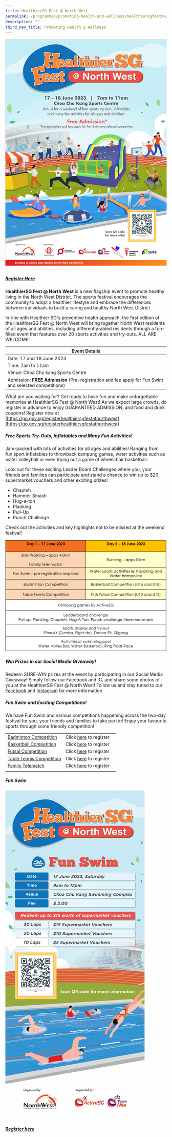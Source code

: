 ```yaml
---
title: HealthierSG Fest @ North West
permalink: /programmes/promoting-health-and-wellness/healthiersgfestnw/
description: ""
third_nav_title: Promoting Health & Wellness
---
```

![](/images/hsg%20main%20poster%203.png)
##### [Register Here](https://go.gov.sg/registerhealthiersgfestatnorthwest)

**HealthierSG Fest @ North West** is a new flagship event to promote healthy living in the North West District. The sports festival encourages the community to adopt a healthier lifestyle and embrace the differences between individuals to build a caring and healthy North West District.

In-line with Healthier SG's preventive health approach, the first edition of the HealthierSG Fest @ North West will bring together North West residents of all ages and abilities, including differently-abled residents through a fun-filled event that features over 20 sports activities and try-outs. ALL ARE WELCOME!

| Event Details | 
| -------- | 
| Date: 17 and 18 June 2023     | 
| Time: 7am to 11am | 
| Venue: Choa Chu kang Sports Centre     | 
| Admission: **FREE Admission** (Pre-registration and fee apply for Fun Swim and selected competitions)   | 

What are you waiting for? Get ready to have fun and make unforgettable memories at HealthierSG Fest @ North West! As we expect large crowds, do register in advance to enjoy GUARANTEED ADMISSION, and food and drink coupons! Register now at [https://go.gov.sg/registerhealthiersgfestatnorthwest](https://go.gov.sg/registerhealthiersgfestatnorthwest)

##### Free Sports Try-Outs, Inflatables and Many Fun Activities!

Jam-packed with lots of activities for all ages and abilities! Ranging from fun sport inflatables to throwback kampung games, water activities such as water volleyball or even trying out a game of wheelchair basketball.

Look out for these exciting Leader Board Challenges where you, your friends and families can participate and stand a chance to win up to $20 supermarket vouchers and other exciting prizes!
* Chapteh
* Hammer Smash
* Hug-a-ton
* Planking
* Pull-Up
* Punch Challenge

Check out the activities and key highlights not to be missed at the weekend festival!

![](/images/table%202.png)

##### Win Prizes in our Social Media Giveaway!

Redeem SURE-WIN prizes at the event by participating in our Social Media Giveaway! Simply follow our Facebook and IG, and share some photos of you at the HealthierSG Fest @ North West! Follow us and stay tuned to our [Facebook](https://www.facebook.com/nwcdc) and [Instagram](https://www.instagram.com/northwestcdc/) for more information.

##### Fun Swim and Exciting Competitions!

We have Fun Swim and various competitions happening across the two-day festival for you, your friends and families to take part in! Enjoy your favourite sports through some friendly competition!



|  |  | |
| -------- | -------- | -------- |
| [Badminton Competition](/files/badminton%20pdf.pdf)    | Click [here](https://www.onepa.gov.sg/events/canberra-csn-healthiersg-fest-north-west-badminton-tournament-48664575) to register   |  |
| [Basketball Competition](/files/basketball%20poster.pdf) | Click [here](https://www.onepa.gov.sg/events/marsiling-csn-3x3-basketball-tournament-healthiersg-fest-north-west-41724102) to register |
| [Futsal Competition](/files/futsal%20poster.pdf)     | Click [here](form.gov.sg/645df938337d54001268f9d0) to register  |  |
| [Table Tennis Competition](/files/table%20tennis%20poster.pdf)     | Click [here](https://www.onepa.gov.sg/events/yew-tee-csn-table-tennis-competition---healthiersg-fest--north-west-25623182) to register  |  |
| [Family Telematch](/files/family%20telematch.pdf)  | Click [here](https://www.onepa.gov.sg/events/yew-tee-csn-family-telematch---healthiersg-fest--north-west-30976594) to register    |  |
|  |  | |

##### Fun Swim
![](/images/fun%20swim%20poster.jpg)
##### [Register here](https://form.gov.sg/6461a746e633cc0011f9668f)
